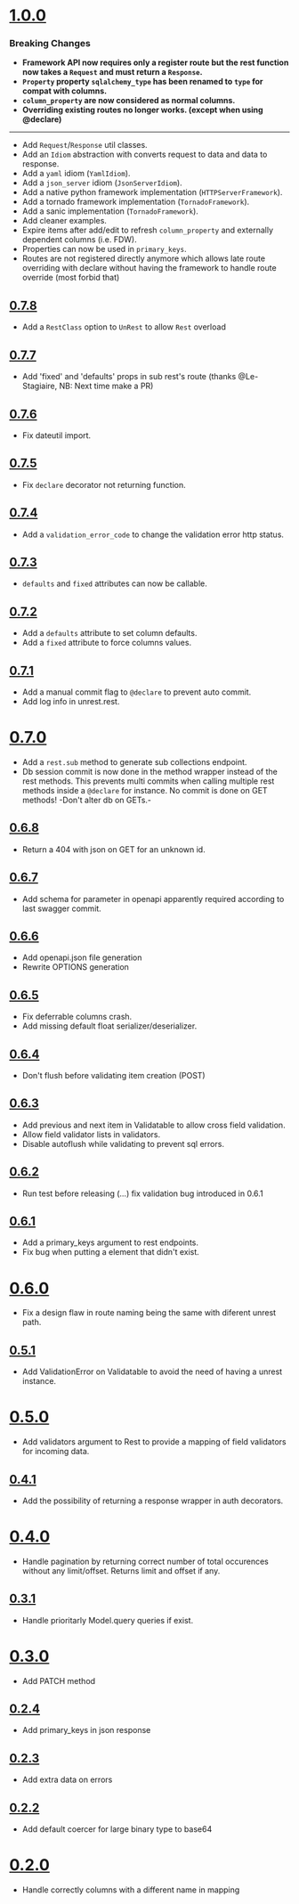 # [1.0.0](https://github.com/Kozea/unrest/compare/0.7.8...1.0.0)

### Breaking Changes
* **Framework API now requires only a register route but the rest function now takes a `Request` and must return a `Response`.**
* **`Property` property `sqlalchemy_type` has been renamed to `type` for compat with columns.**
* **`column_property` are now considered as normal columns.**
* **Overriding existing routes no longer works. (except when using @declare)**

<hr />

* Add `Request`/`Response` util classes.
* Add an `Idiom` abstraction with converts request to data and data to response.
* Add a `yaml` idiom (`YamlIdiom`).
* Add a `json_server` idiom (`JsonServerIdiom`).
* Add a native python framework implementation (`HTTPServerFramework`).
* Add a tornado framework implementation (`TornadoFramework`).
* Add a sanic implementation (`TornadoFramework`).
* Add cleaner examples.
* Expire items after add/edit to refresh `column_property` and externally dependent columns (i.e. FDW).
* Properties can now be used in `primary_keys`.
* Routes are not registered directly anymore which allows late route overriding
  with declare without having the framework to handle route override (most forbid that)


## [0.7.8](https://github.com/Kozea/unrest/compare/0.7.7...0.7.8)

* Add a `RestClass` option to `UnRest` to allow `Rest` overload

## [0.7.7](https://github.com/Kozea/unrest/compare/0.7.6...0.7.7)

* Add 'fixed' and 'defaults' props in sub rest's route (thanks @Le-Stagiaire, NB: Next time make a PR)

## [0.7.6](https://github.com/Kozea/unrest/compare/0.7.5...0.7.6)

* Fix dateutil import.

## [0.7.5](https://github.com/Kozea/unrest/compare/0.7.4...0.7.5)

* Fix `declare` decorator not returning function.

## [0.7.4](https://github.com/Kozea/unrest/compare/0.7.3...0.7.4)

* Add a `validation_error_code` to change the validation error http status.

## [0.7.3](https://github.com/Kozea/unrest/compare/0.7.2...0.7.3)

* `defaults` and `fixed` attributes can now be callable.

## [0.7.2](https://github.com/Kozea/unrest/compare/0.7.1...0.7.2)

* Add a `defaults` attribute to set column defaults.
* Add a `fixed` attribute to force columns values.

## [0.7.1](https://github.com/Kozea/unrest/compare/0.7.0...0.7.1)

* Add a manual commit flag to `@declare` to prevent auto commit.
* Add log info in unrest.rest.

# [0.7.0](https://github.com/Kozea/unrest/compare/0.6.8...0.7.0)

* Add a `rest.sub` method to generate sub collections endpoint.
* Db session commit is now done in the method wrapper instead of the rest methods. This prevents multi commits when calling multiple rest methods inside a `@declare` for instance. No commit is done on GET methods! -Don't alter db on GETs.-

## [0.6.8](https://github.com/Kozea/unrest/compare/0.6.7...0.6.8)

* Return a 404 with json on GET for an unknown id.

## [0.6.7](https://github.com/Kozea/unrest/compare/0.6.6...0.6.7)

* Add schema for parameter in openapi apparently required according to last swagger commit.

## [0.6.6](https://github.com/Kozea/unrest/compare/0.6.5...0.6.6)

* Add openapi.json file generation
* Rewrite OPTIONS generation

## [0.6.5](https://github.com/Kozea/unrest/compare/0.6.4...0.6.5)

* Fix deferrable columns crash.
* Add missing default float serializer/deserializer.

## [0.6.4](https://github.com/Kozea/unrest/compare/0.6.3...0.6.4)

* Don't flush before validating item creation (POST)

## [0.6.3](https://github.com/Kozea/unrest/compare/0.6.2...0.6.3)

* Add previous and next item in Validatable to allow cross field validation.
* Allow field validator lists in validators.
* Disable autoflush while validating to prevent sql errors.

## [0.6.2](https://github.com/Kozea/unrest/compare/0.6.1...0.6.2)

* Run test before releasing (...) fix validation bug introduced in 0.6.1

## [0.6.1](https://github.com/Kozea/unrest/compare/0.6.0...0.6.1)

* Add a primary_keys argument to rest endpoints.
* Fix bug when putting a element that didn't exist.

# [0.6.0](https://github.com/Kozea/unrest/compare/0.5.1...0.6.0)

* Fix a design flaw in route naming being the same with diferent unrest path.

## [0.5.1](https://github.com/Kozea/unrest/compare/0.5.0...0.5.1)

* Add ValidationError on Validatable to avoid the need of having a unrest instance.

# [0.5.0](https://github.com/Kozea/unrest/compare/0.4.1...0.5.0)

* Add validators argument to Rest to provide a mapping of field validators for incoming data.

## [0.4.1](https://github.com/Kozea/unrest/compare/0.4.0...0.4.1)

* Add the possibility of returning a response wrapper in auth decorators.

# [0.4.0](https://github.com/Kozea/unrest/compare/0.3.1...0.4.0)

* Handle pagination by returning correct number of total occurences without any limit/offset. Returns limit and offset if any.

## [0.3.1](https://github.com/Kozea/unrest/compare/0.3.0...0.3.1)

* Handle prioritarly Model.query queries if exist.

# [0.3.0](https://github.com/Kozea/unrest/compare/0.2.4...0.3.0)

* Add PATCH method

## [0.2.4](https://github.com/Kozea/unrest/compare/0.2.3...0.2.4)

* Add primary_keys in json response

## [0.2.3](https://github.com/Kozea/unrest/compare/0.2.2...0.2.3)

* Add extra data on errors

## [0.2.2](https://github.com/Kozea/unrest/compare/0.2.0...0.2.2)

* Add default coercer for large binary type to base64

# [0.2.0](https://github.com/Kozea/unrest/compare/0.1.9...0.2.0)

* Handle correctly columns with a different name in mapping
